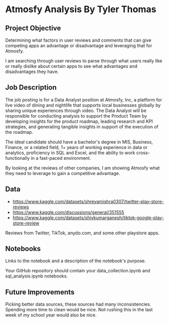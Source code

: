# Atmosfy Analysis By Tyler Thomas

## Project Objective

Determining what factors in user reviews and comments that can give competing apps an advantage or disadvantage and leveraging that for Atmosfy.

I am searching through user reviews to parse through what users really like or really dislike about certain apps to see what advantages and disadvantages they have.

## Job Description

The job posting is for a Data Analyst position at Atmosfy, Inc, a platform for live video of dining and nightlife that supports local businesses globally by sharing unique experiences through video. The Data Analyst will be responsible for conducting analysis to support the Product Team by developing insights for the product roadmap, leading research and KPI strategies, and generating tangible insights in support of the execution of the roadmap.

The ideal candidate should have a bachelor's degree in MIS, Business, Finance, or a related field, 1+ years of working experience in data or analytics, proficiency in SQL and Excel, and the ability to work cross-functionally in a fast-paced environment.

By looking at the reviews of other companies, I am showing Atmosfy what they need to leverage to gain a competitive advantage.

## Data

- https://www.kaggle.com/datasets/shreyamishra0307/twitter-play-store-reviews
- https://www.kaggle.com/discussions/general/351555
- https://www.kaggle.com/datasets/shivkumarganesh/tiktok-google-play-store-review

Reviews from Twitter, TikTok, anydo.com, and some other playstore apps.

## Notebooks

Links to the notebook and a description of the notebook's purpose.

Your GitHub repository should contain your data_collection.ipynb and sql_analysis.ipynb notebooks.

## Future Improvements

Picking better data sources, these sources had many inconsistencies. Spending more time to clean would be nice. Not rushing this in the last week of my school year would also be nice.

